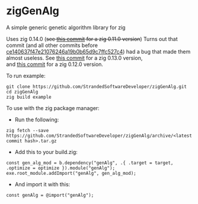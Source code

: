 # zigGenAlg
A simple generic genetic algorithm library for zig

Uses zig 0.14.0 (~~see [this commit](https://github.com/StrandedSoftwareDeveloper/zigGenAlg/commit/4c365dca9e2f2fa2c478b6a55360b3463f91fd91) for a zig 0.11.0 version~~) Turns out that commit (and all other commits before [ce140637f47e21076246a19b0b65d9c7ffc527c4](https://github.com/StrandedSoftwareDeveloper/zigGenAlg/commit/ce140637f47e21076246a19b0b65d9c7ffc527c4)) had a bug that made them almost useless.
See [this commit](https://github.com/StrandedSoftwareDeveloper/zigGenAlg/commit/8c9cbc65bcfd1cc2431b816ec711baab3897b900) for a zig 0.13.0 version,  
and [this commit](https://github.com/StrandedSoftwareDeveloper/zigGenAlg/commit/a13cfbaecbb41da9c158793560335a659964468a) for a zig 0.12.0 version.

To run example:
```
git clone https://github.com/StrandedSoftwareDeveloper/zigGenAlg.git
cd zigGenAlg
zig build example
```

To use with the zig package manager:
- Run the following:
```
zig fetch --save https://github.com/StrandedSoftwareDeveloper/zigGenAlg/archive/<latest commit hash>.tar.gz
```
- Add this to your build.zig:
```
const gen_alg_mod = b.dependency("genAlg", .{ .target = target, .optimize = optimize }).module("genAlg");
exe.root_module.addImport("genAlg", gen_alg_mod);
```
- And import it with this:
```
const genAlg = @import("genAlg");
```
